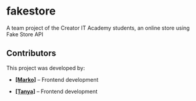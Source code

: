 # fakestore
A team project of the Creator IT Academy students, an online store using Fake Store API

## Contributors
This project was developed by:
- [**[Marko]**](https://github.com/MarcelloTar) – Frontend development  


- [**[Tanya]**](https://github.com/TanzerCIJI) – Frontend development  


